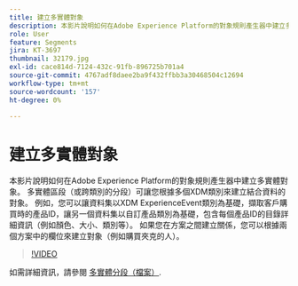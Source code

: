 ```yaml
---
title: 建立多實體對象
description: 本影片說明如何在Adobe Experience Platform的對象規則產生器中建立多實體對象。  多實體區段（或跨類別的分段）可讓您根據多個XDM類別來建立結合資料的對象。
role: User
feature: Segments
jira: KT-3697
thumbnail: 32179.jpg
exl-id: cace814d-7124-432c-91fb-896725b701a4
source-git-commit: 4767adf8daee2ba9f432ffbb3a30468504c12694
workflow-type: tm+mt
source-wordcount: '157'
ht-degree: 0%

---
```


# 建立多實體對象

本影片說明如何在Adobe Experience Platform的對象規則產生器中建立多實體對象。  多實體區段（或跨類別的分段）可讓您根據多個XDM類別來建立結合資料的對象。 例如，您可以讓資料集以XDM ExperienceEvent類別為基礎，擷取客戶購買時的產品ID，讓另一個資料集以自訂產品類別為基礎，包含每個產品ID的目錄詳細資訊（例如顏色、大小、類別等）。 如果您在方案之間建立關係，您可以根據兩個方案中的欄位來建立對象（例如購買夾克的人）。

<!--Segment context (segment payload) allows you to provide key contextual details, such as a visitor's abandoned cart contents, in your segment definition so you can send personalized messages.-->

>[!VIDEO](https://video.tv.adobe.com/v/32179?quality=12&learn=on)

如需詳細資訊，請參閱 [多實體分段（檔案）](https://experienceleague.adobe.com/docs/experience-platform/segmentation/multi-entity-segmentation.html).
